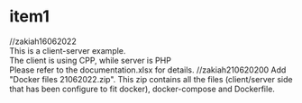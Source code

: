 # item1
//zakiah16062022 <br/>
This is a client-server example. <br/>
The client is using CPP, while server is PHP <br/>
Please refer to the documentation.xlsx for details.
//zakiah210620200
Add "Docker files 21062022.zip".
This zip contains all the files (client/server side that has been configure to fit docker), docker-compose and Dockerfile.
